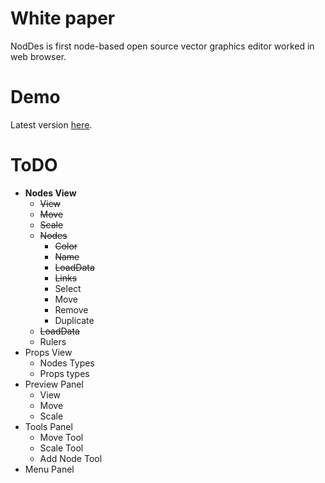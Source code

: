# White paper
NodDes is first node-based open source vector graphics editor worked in web browser. 

# Demo
Latest version [here](https://vladchekunov.github.io/NIR/).

# ToDO
* **Nodes View**
	* ~~View~~
	* ~~Move~~
	* ~~Scale~~
	* ~~Nodes~~
		* ~~Color~~
		* ~~Name~~
		* ~~LoadData~~
		* ~~Links~~
		* Select
		* Move
		* Remove
		* Duplicate
	* ~~LoadData~~
	* Rulers
* Props View
	* Nodes Types
	* Props types
* Preview Panel
	* View
	* Move
	* Scale
 * Tools Panel
 	* Move Tool
 	* Scale Tool
 	* Add Node Tool
 * Menu Panel